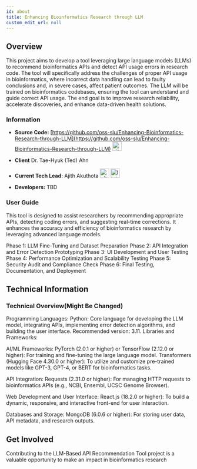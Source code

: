 ```yaml
---
id: about
title: Enhancing Bioinformatics Research through LLM
custom_edit_url: null
---
```


## Overview

This project aims to develop a tool leveraging large language models (LLMs) to recommend bioinformatics APIs and detect API usage errors in research code. The tool will specifically address the challenges of proper API usage in bioinformatics, where incorrect data handling can lead to faulty conclusions and, in severe cases, affect patient outcomes. The LLM will be trained on bioinformatics codebases, ensuring the tool can understand and guide correct API usage. The end goal is to improve research reliability, accelerate discoveries, and enhance data-driven health solutions.

### Information

- **Source Code:** [https://github.com/oss-slu/Enhancing-Bioinformatics-Research-through-LLM](https://github.com/oss-slu/Enhancing-Bioinformatics-Research-through-LLM) [<img src="/img/git-alt.svg" alt="git" width="25" height="25" />](https://github.com/oss-slu/Enhancing-Bioinformatics-Research-through-LLM)

- **Client** Dr. Tae-Hyuk (Ted) Ahn

- **Current Tech Lead:** Ajith Akuthota [<img src="/img/github.svg" alt="github" width="25" height="25" />](https://github.com/AjithAkuthota23) [<img src="/img/linkedin.svg" alt="linkedin" width="25" height="25" />](https://www.linkedin.com/in/ajith-akuthota-4693081a8/)

- **Developers:** TBD


### User Guide

This tool is designed to assist researchers by recommending appropriate APIs, detecting coding errors, and suggesting real-time corrections. It enhances the accuracy and efficiency of bioinformatics research by leveraging advanced language models.

Phase 1: LLM Fine-Tuning and Dataset Preparation
Phase 2: API Integration and Error Detection Prototyping
Phase 3: UI Development and User Testing
Phase 4: Performance Optimization and Scalability Testing
Phase 5: Security Audit and Compliance Check
Phase 6: Final Testing, Documentation, and Deployment


## Technical Information

### Technical Overview(Might Be Changed)


Programming Languages:
Python: Core language for developing the LLM model, integrating APIs, implementing error detection algorithms, and building the user interface. Recommended version: 3.11.
Libraries and Frameworks:

AI/ML Frameworks:
PyTorch (2.0.1 or higher) or TensorFlow (2.12.0 or higher): For training and fine-tuning the large language model.
Transformers (Hugging Face 4.30.0 or higher): To utilize and customize pre-trained models like GPT-3, GPT-4, or BERT for bioinformatics tasks.

API Integration:
Requests (2.31.0 or higher): For managing HTTP requests to bioinformatics APIs (e.g., NCBI, Ensembl, UCSC Genome Browser).

Web Development and User Interface:
React.js (18.2.0 or higher): To build a dynamic, responsive, and interactive front-end for user interaction.

Databases and Storage:
MongoDB (6.0.6 or higher): For storing user data, API metadata, and research outputs.

## Get Involved
Contributing to the LLM-Based API Recommendation Tool project is a valuable opportunity to make an impact in bioinformatics research